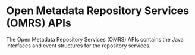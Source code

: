 <!-- SPDX-License-Identifier: Apache-2.0 -->
<!-- Copyright Contributors to the ODPi Egeria project. -->

# Open Metadata Repository Services (OMRS) APIs

The Open Metadata Repository Services (OMRS) APIs contains the 
Java interfaces and event structures for the repository services.